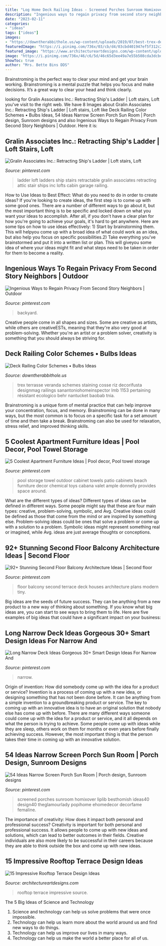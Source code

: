 ```yaml
---
title: "Log Home Deck Railing Ideas - Screened Porches Sunroom Homixover Liplib Besthomish Ideas40 Design40 Theglamourlady Popihome Ehomedecor Decorfame Femaline"
description: "Ingenious ways to regain privacy from second story neighbors"
date: "2023-02-11"
categories:
- "ideas"
tags: ["ideas"]
images:
- "https://downtherabbithole.us/wp-content/uploads/2019/07/best-trex-decking-colors-ideas-home-color-ideas-composite-decking-at-with-proportions-1600-x-1153.jpg"
featuredImage: "https://i.pinimg.com/736x/03/cb/d4/03cbd401947ef5f312c286d74752561c.jpg"
featured_image: "https://www.architectureartdesigns.com/wp-content/uploads/2015/02/287-630x420.jpg"
image: "https://i.pinimg.com/736x/46/c6/5d/46c65d3ee49a7e55b508cda3dcbd140a.jpg"
ShowToc: true
author: "Mrs. Bette Bins DDS"
---
```



Brainstroming is the perfect way to clear your mind and get your brain working. Brainstroming is a mental puzzle that helps you focus and make decisions. It’s a great way to clear your head and think clearly.

	

		
looking for Gralin Associates Inc.: Retracting Ship&#039;s Ladder | Loft stairs, Loft you've visit to the right web. We have 8 Images about Gralin Associates Inc.: Retracting Ship&#039;s Ladder | Loft stairs, Loft like Deck Railing Color Schemes • Bulbs Ideas, 54 Ideas Narrow Screen Porch Sun Room | Porch design, Sunroom designs and also Ingenious Ways to Regain Privacy From Second Story Neighbors | Outdoor. Here it is:
		
    
## Gralin Associates Inc.: Retracting Ship&#039;s Ladder | Loft Stairs, Loft

<img loading=lazy src="https://i.pinimg.com/736x/6f/73/da/6f73da5df1c7fc06539cc4c093c417e3.jpg" onerror="this.onerror=null;this.src='https://tse3.mm.bing.net/th?id=OIP.J9dI2vAfKgC8rjWtrph-0gHaNI&amp;pid=15.1';" alt="Gralin Associates Inc.: Retracting Ship&#039;s Ladder | Loft stairs, Loft">

_Source: pinterest.com_

>ladder loft ladders ship stairs retractable gralin associates retracting attic stair ships inc lofts cabin garage railing. 

	

How to Use Ideas to Best Effect: What do you need to do in order to create ideas?
If you're looking to create ideas, the first step is to come up with some good ones. There are a number of different ways to go about it, but the most important thing is to be specific and locked down on what you want your ideas to accomplish. After all, if you don't have a clear plan for how you're going to achieve your goals, it's hard to get anywhere. Here are some tips on how to use ideas effectively: 1) Start by brainstorming them. This will helpyou come up with a broad idea of what could work as an idea, but also help you focus on specific possibilities.2) Take everything you've brainstormed and put it into a written list or plan. This will giveyou some idea of where your ideas might fit and what steps need to be taken in order for them to become a reality.

    
## Ingenious Ways To Regain Privacy From Second Story Neighbors | Outdoor

<img loading=lazy src="https://i.pinimg.com/736x/1f/67/46/1f6746915b65685aff6200b23a5dfd15.jpg" onerror="this.onerror=null;this.src='https://tse2.mm.bing.net/th?id=OIP.7wHfgye8gWh0szWFJoFZEgHaLD&amp;pid=15.1';" alt="Ingenious Ways to Regain Privacy From Second Story Neighbors | Outdoor">

_Source: pinterest.com_

>backyard. 

	

Creative people come in all shapes and sizes. Some are creative as artists, while others are creativeESTs, meaning that they're also very good at problem-solving. Whether you're an artist or a problem solver, creativity is something that you should always be striving for.

    
## Deck Railing Color Schemes • Bulbs Ideas

<img loading=lazy src="https://downtherabbithole.us/wp-content/uploads/2019/07/best-trex-decking-colors-ideas-home-color-ideas-composite-decking-at-with-proportions-1600-x-1153.jpg" onerror="this.onerror=null;this.src='https://tse1.mm.bing.net/th?id=OIP.WRXqn6MrcnHl3cVAWx9reAHaFV&amp;pid=15.1';" alt="Deck Railing Color Schemes • Bulbs Ideas">

_Source: downtherabbithole.us_

>trex terrasse veranda schemes staining cosse riz decorifusta designmag railings sanantoniohomeinspector lmb 1153 pertaining résistant ecologico behr nantucket baobab tnia. 

	

Brainstroming is a unique form of mental practice that can help improve your concentration, focus, and memory. Brainstroming can be done in many ways, but the most common is to focus on a specific task for a set amount of time and then take a break. Brainstroming can also be used for relaxation, stress relief, and improved thinking skills.

    
## 5 Coolest Apartment Furniture Ideas | Pool Decor, Pool Towel Storage

<img loading=lazy src="https://i.pinimg.com/736x/03/cb/d4/03cbd401947ef5f312c286d74752561c.jpg" onerror="this.onerror=null;this.src='https://tse3.mm.bing.net/th?id=OIP.D5n1sMA7GO8pQcV4GckQtAHaKq&amp;pid=15.1';" alt="5 Coolest Apartment Furniture Ideas | Pool decor, Pool towel storage">

_Source: pinterest.com_

>pool storage towel outdoor cabinet towels patio cabinets beach furniture decor chemical toys cabana valet ample donnelly provides space around. 

	

What are the different types of ideas?
Different types of ideas can be defined in different ways. Some people might say that these are four main types: creative, problem-solving, symbolic, and Avg.
Creative ideas could be defined as those that come from the mind or are inspired by something else. Problem-solving ideas could be ones that solve a problem or come up with a solution to a problem. Symbolic ideas might represent something real or imagined, while Avg. ideas are just average thoughts or conceptions.

    
## 92+ Stunning Second Floor Balcony Architecture Ideas | Second Floor

<img loading=lazy src="https://i.pinimg.com/736x/fb/24/a2/fb24a2b5dd0723e7938202afc8ccaeb3.jpg" onerror="this.onerror=null;this.src='https://tse2.mm.bing.net/th?id=OIP.z82PrcdJEZc1jJmcbSL_5AHaJ3&amp;pid=15.1';" alt="92+ Stunning Second Floor Balcony Architecture Ideas | Second floor">

_Source: pinterest.com_

>floor balcony second terrace deck houses architecture plans modern tiny. 

	

Big ideas are the seeds of future success. They can be anything from a new product to a new way of thinking about something. If you know what big ideas are, you can start to see ways to bring them to life. Here are five examples of big ideas that could have a significant impact on your business:

    
## Long Narrow Deck Ideas Gorgeous 30+ Smart Design Ideas For Narrow And

<img loading=lazy src="https://i.pinimg.com/736x/f8/29/09/f829099083c67abd4a33ff5b5874075f.jpg" onerror="this.onerror=null;this.src='https://tse1.mm.bing.net/th?id=OIP.tCw9Tn8EDWz-OS3W3muSgwHaKd&amp;pid=15.1';" alt="Long Narrow Deck Ideas Gorgeous 30+ Smart Design Ideas For Narrow And">

_Source: pinterest.com_

>narrow. 

	

Origin of invention: How did somebody come up with the idea for a product or service?
Invention is a process of coming up with a new idea, or designing something that has not been done before. It can be anything from a simple invention to a groundbreaking product or service. The key to coming up with an innovative idea is to have an original solution that nobody else has come up with before. There are many different ways someone could come up with the idea for a product or service, and it all depends on what the person is trying to achieve. Some people come up with ideas while they are sleep, others work on them for months or even years before finally achieving success. However, the most important thing is that the person takes their time in coming up with an innovative solution.

    
## 54 Ideas Narrow Screen Porch Sun Room | Porch Design, Sunroom Designs

<img loading=lazy src="https://i.pinimg.com/736x/46/c6/5d/46c65d3ee49a7e55b508cda3dcbd140a.jpg" onerror="this.onerror=null;this.src='https://tse3.mm.bing.net/th?id=OIP.JdKJw1X_9rBfWQQZM2P4GwAAAA&amp;pid=15.1';" alt="54 Ideas Narrow Screen Porch Sun Room | Porch design, Sunroom designs">

_Source: pinterest.com_

>screened porches sunroom homixover liplib besthomish ideas40 design40 theglamourlady popihome ehomedecor decorfame femaline. 

	

The importance of creativity: How does it impact both personal and professional success?
Creativity is important for both personal and professional success. It allows people to come up with new ideas and solutions, which can lead to better outcomes in their fields. Creative individuals are also more likely to be successful in their careers because they are able to think outside the box and come up with new ideas.

    
## 15 Impressive Rooftop Terrace Design Ideas

<img loading=lazy src="https://www.architectureartdesigns.com/wp-content/uploads/2015/02/287-630x420.jpg" onerror="this.onerror=null;this.src='https://tse3.mm.bing.net/th?id=OIP.4UtDHRtufujhWTnK57aIjgHaE8&amp;pid=15.1';" alt="15 Impressive Rooftop Terrace Design Ideas">

_Source: architectureartdesigns.com_

>rooftop terrace impressive source. 

	

The 5 Big Ideas of Science and Technology
1. Science and technology can help us solve problems that were once impossible.
2. Technology can help us learn more about the world around us and find new ways to do things.
3. Technology can help us improve our lives in many ways.
4. Technology can help us make the world a better place for all of us.

